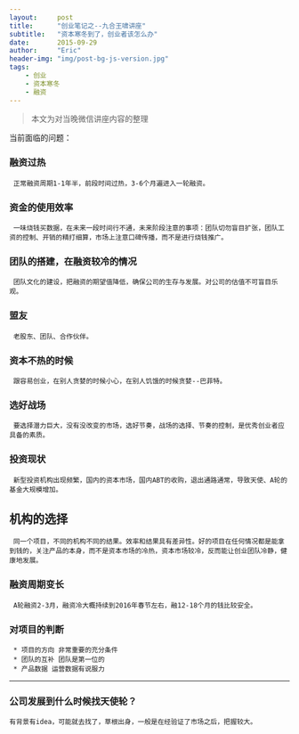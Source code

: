 ```yaml
---
layout:     post
title:      "创业笔记之--九合王啸讲座"
subtitle:   "资本寒冬到了，创业者该怎么办"
date:       2015-09-29
author:     "Eric"
header-img: "img/post-bg-js-version.jpg"
tags:
    - 创业
    - 资本寒冬
    - 融资
---
```


> 本文为对当晚微信讲座内容的整理

当前面临的问题：

### 融资过热
     正常融资周期1-1年半，前段时间过热，3-6个月遍进入一轮融资。

### 资金的使用效率
     一味烧钱买数据，在未来一段时间行不通，未来阶段注意的事项：团队切勿盲目扩张，团队工资的控制、开销的精打细算，市场上注意口碑传播，而不是进行烧钱推广。

### 团队的搭建，在融资较冷的情况
     团队文化的建设，把融资的期望值降低，确保公司的生存与发展。对公司的估值不可盲目乐观。

### 盟友
     老股东、团队、合作伙伴。

### 资本不热的时候
     跟容易创业，在别人贪婪的时候小心，在别人饥饿的时候贪婪--巴菲特。

### 选好战场
     要选择潜力巨大，没有没改变的市场，选好节奏，战场的选择、节奏的控制，是优秀创业者应具备的素质。

### 投资现状
     新型投资机构出现频繁，国内的资本市场，国内ABT的收购，退出通路通常，导致天使、A轮的基金大规模增加。

## 机构的选择
     同一个项目，不同的机构不同的结果。效率和结果具有差异性。好的项目在任何情况都是能拿到钱的，关注产品的本身，而不是资本市场的冷热，资本市场较冷，反而能让创业团队冷静，健康地发展。

### 融资周期变长
     A轮融资2-3月，融资冷大概持续到2016年春节左右，融12-18个月的钱比较安全。

### 对项目的判断
     * 项目的方向 非常重要的充分条件
     * 团队的互补 团队是第一位的
     * 产品数据 运营数据有说服力
---
### 公司发展到什么时候找天使轮？
    有背景有idea，可能就去找了，草根出身，一般是在经验证了市场之后，把握较大。

